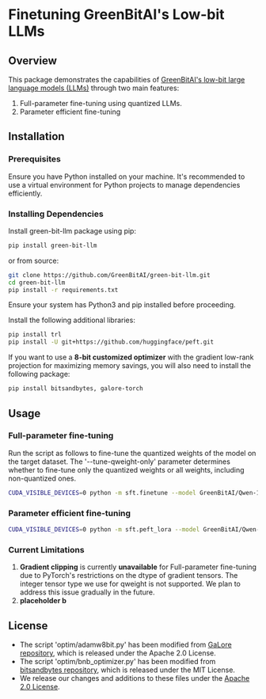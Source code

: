 # Finetuning GreenBitAI's Low-bit LLMs

## Overview

This package demonstrates the capabilities of [GreenBitAI's low-bit large language models (LLMs)](https://huggingface.co/GreenBitAI) through two main features:
1. Full-parameter fine-tuning using quantized LLMs.
2. Parameter efficient fine-tuning


## Installation

### Prerequisites
Ensure you have Python installed on your machine. It's recommended to use a virtual environment for Python projects to manage dependencies efficiently.

### Installing Dependencies

Install green-bit-llm package using pip:

```bash
pip install green-bit-llm
```

or from source:

```bash
git clone https://github.com/GreenBitAI/green-bit-llm.git
cd green-bit-llm
pip install -r requirements.txt
```
Ensure your system has Python3 and pip installed before proceeding.

Install the following additional libraries:

```bash
pip install trl
pip install -U git+https://github.com/huggingface/peft.git
```

If you want to use a **8-bit customized optimizer** with the gradient low-rank projection for maximizing memory savings, you will also need to install the following package:

```bash
pip install bitsandbytes, galore-torch
```

## Usage

### Full-parameter fine-tuning

Run the script as follows to fine-tune the quantized weights of the model on the target dataset. 
The '--tune-qweight-only' parameter determines whether to fine-tune only the quantized weights or all weights, including non-quantized ones.

```bash
CUDA_VISIBLE_DEVICES=0 python -m sft.finetune --model GreenBitAI/Qwen-1.5-1.8B-layer-mix-bpw-3.0 --dataset tatsu-lab/alpaca --optimizer DiodeMix --tune-qweight-only --galore
```

### Parameter efficient fine-tuning

```bash
CUDA_VISIBLE_DEVICES=0 python -m sft.peft_lora --model GreenBitAI/Qwen-1.5-1.8B-layer-mix-bpw-3.0 --dataset tatsu-lab/alpaca --lr-fp 1e-6
```


### Current Limitations

1. **Gradient clipping** is currently **unavailable** for Full-parameter fine-tuning due to PyTorch's restrictions on the dtype of gradient tensors. The integer tensor type we use for qweight is not supported. We plan to address this issue gradually in the future.
2. **placeholder b**


## License
- The script 'optim/adamw8bit.py' has been modified from [GaLore repository](https://github.com/jiaweizzhao/GaLore/blob/master/galore_torch/adamw8bit.py), which is released under the Apache 2.0 License.
- The script 'optim/bnb_optimizer.py' has been modified from [bitsandbytes repository](https://github.com/TimDettmers/bitsandbytes/blob/main/bitsandbytes/optim/optimizer.py), which is released under the MIT License.
- We release our changes and additions to these files under the [Apache 2.0 License](../LICENSE).
